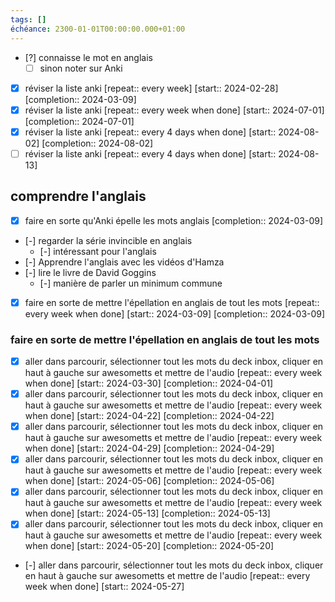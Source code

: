```yaml
---
tags: []
échéance: 2300-01-01T00:00:00.000+01:00
---
```

- [?] connaisse le mot en anglais 
	- [ ] sinon noter sur Anki 
- [x] réviser la liste anki  [repeat:: every week]  [start:: 2024-02-28]  [completion:: 2024-03-09]
- [X] réviser la liste anki  [repeat:: every week when done]  [start:: 2024-07-01]  [completion:: 2024-07-01]
- [X] réviser la liste anki  [repeat:: every 4 days when done]  [start:: 2024-08-02]  [completion:: 2024-08-02]
- [ ] réviser la liste anki  [repeat:: every 4 days when done]  [start:: 2024-08-13]

## comprendre l'anglais
- [X] faire en sorte qu'Anki épelle les mots anglais  [completion:: 2024-03-09]
- [-] regarder la série invincible en anglais  
	- [-] intéressant pour l'anglais
- [-] Apprendre l'anglais avec les vidéos d'Hamza 
- [-] lire le livre de David Goggins 
	- [-] manière de parler un minimum commune

- [x] faire en sorte de mettre l'épellation en anglais de tout les mots  [repeat:: every week when done]  [start:: 2024-03-09]  [completion:: 2024-03-09]
### faire en sorte de mettre l'épellation en anglais de tout les mots 
- [X] aller dans parcourir, sélectionner tout les mots du deck inbox, cliquer en haut à gauche sur awesometts et mettre de l'audio  [repeat:: every week when done]  [start:: 2024-03-30]  [completion:: 2024-04-01]
- [X] aller dans parcourir, sélectionner tout les mots du deck inbox, cliquer en haut à gauche sur awesometts et mettre de l'audio  [repeat:: every week when done]  [start:: 2024-04-22]  [completion:: 2024-04-22]
- [X] aller dans parcourir, sélectionner tout les mots du deck inbox, cliquer en haut à gauche sur awesometts et mettre de l'audio  [repeat:: every week when done]  [start:: 2024-04-29]  [completion:: 2024-04-29]
- [X] aller dans parcourir, sélectionner tout les mots du deck inbox, cliquer en haut à gauche sur awesometts et mettre de l'audio  [repeat:: every week when done]  [start:: 2024-05-06]  [completion:: 2024-05-06]
- [X] aller dans parcourir, sélectionner tout les mots du deck inbox, cliquer en haut à gauche sur awesometts et mettre de l'audio  [repeat:: every week when done]  [start:: 2024-05-13]  [completion:: 2024-05-13]
- [X] aller dans parcourir, sélectionner tout les mots du deck inbox, cliquer en haut à gauche sur awesometts et mettre de l'audio  [repeat:: every week when done]  [start:: 2024-05-20]  [completion:: 2024-05-20]
- [-] aller dans parcourir, sélectionner tout les mots du deck inbox, cliquer en haut à gauche sur awesometts et mettre de l'audio  [repeat:: every week when done]  [start:: 2024-05-27]